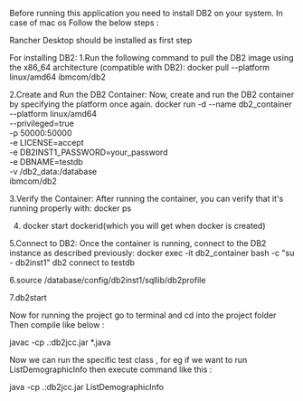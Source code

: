 Before running this application you need to install DB2 on your system. In case of mac os Follow the below steps :

Rancher Desktop should be installed as first step

For installing DB2:
1.Run the following command to pull the DB2 image using the x86_64 architecture (compatible with DB2):
docker pull --platform linux/amd64 ibmcom/db2


2.Create and Run the DB2 Container: Now, create and run the DB2 container by specifying the platform once again.
docker run -d --name db2_container \
 --platform linux/amd64 \
 --privileged=true \
 -p 50000:50000 \
 -e LICENSE=accept \
 -e DB2INST1_PASSWORD=your_password \
 -e DBNAME=testdb \
 -v /db2_data:/database \
 ibmcom/db2


3.Verify the Container: After running the container, you can verify that it's running properly with:
docker ps

4. docker start dockerid(which you will get when docker is created)


5.Connect to DB2: Once the container is running, connect to the DB2 instance as described previously:
docker exec -it db2_container bash -c "su - db2inst1"
db2 connect to testdb 


6.source /database/config/db2inst1/sqllib/db2profile 

7.db2start 

Now for running the project go to terminal and cd into the project folder
Then compile like below :


 javac -cp .:db2jcc.jar *.java    

Now we can run the specific test class , for eg if we want to run ListDemographicInfo then execute command like this :


java -cp .:db2jcc.jar ListDemographicInfo   
